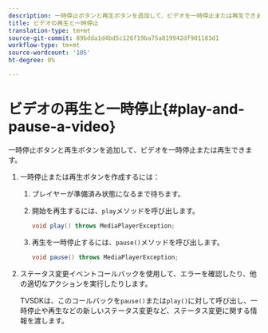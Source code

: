 ```yaml
---
description: 一時停止ボタンと再生ボタンを追加して、ビデオを一時停止または再生できます。
title: ビデオの再生と一時停止
translation-type: tm+mt
source-git-commit: 89bdda1d4bd5c126f19ba75a819942df901183d1
workflow-type: tm+mt
source-wordcount: '105'
ht-degree: 0%

---
```



# ビデオの再生と一時停止{#play-and-pause-a-video}

一時停止ボタンと再生ボタンを追加して、ビデオを一時停止または再生できます。

1. 一時停止または再生ボタンを作成するには：
   1. プレイヤーが準備済み状態になるまで待ちます。
   1. 開始を再生するには、`play`メソッドを呼び出します。

      ```java
      void play() throws MediaPlayerException;
      ```

   1. 再生を一時停止するには、`pause()`メソッドを呼び出します。

      ```java
      void pause() throws MediaPlayerException;
      ```

1. ステータス変更イベントコールバックを使用して、エラーを確認したり、他の適切なアクションを実行したりします。

   TVSDKは、このコールバックを`pause()`または`play()`に対して呼び出し、一時停止や再生などの新しいステータス変更など、ステータス変更に関する情報を渡します。